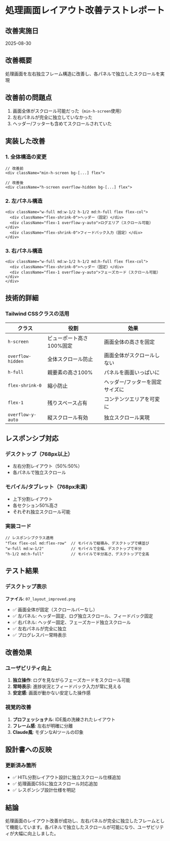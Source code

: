 # 処理画面レイアウト改善テストレポート

## 改善実施日
2025-08-30

## 改善概要
処理画面を左右独立フレーム構造に改善し、各パネルで独立したスクロールを実現

## 改善前の問題点
1. 画面全体がスクロール可能だった（`min-h-screen`使用）
2. 左右パネルが完全に独立していなかった
3. ヘッダー/フッターも含めてスクロールされていた

## 実装した改善

### 1. 全体構造の変更
```tsx
// 改善前
<div className="min-h-screen bg-[...] flex">

// 改善後
<div className="h-screen overflow-hidden bg-[...] flex">
```

### 2. 左パネル構造
```tsx
<div className="w-full md:w-1/2 h-1/2 md:h-full flex flex-col">
  <div className="flex-shrink-0">ヘッダー（固定）</div>
  <div className="flex-1 overflow-y-auto">ログエリア（スクロール可能）</div>
  <div className="flex-shrink-0">フィードバック入力（固定）</div>
</div>
```

### 3. 右パネル構造
```tsx
<div className="w-full md:w-1/2 h-1/2 md:h-full flex flex-col">
  <div className="flex-shrink-0">ヘッダー（固定）</div>
  <div className="flex-1 overflow-y-auto">フェーズカード（スクロール可能）</div>
</div>
```

## 技術的詳細

### Tailwind CSSクラスの活用
| クラス | 役割 | 効果 |
|--------|------|------|
| `h-screen` | ビューポート高さ100%固定 | 画面全体の高さを固定 |
| `overflow-hidden` | 全体スクロール防止 | 画面全体がスクロールしない |
| `h-full` | 親要素の高さ100% | パネルを画面いっぱいに |
| `flex-shrink-0` | 縮小防止 | ヘッダー/フッターを固定サイズに |
| `flex-1` | 残りスペース占有 | コンテンツエリアを可変に |
| `overflow-y-auto` | 縦スクロール有効 | 独立スクロール実現 |

## レスポンシブ対応

### デスクトップ（768px以上）
- 左右分割レイアウト（50%:50%）
- 各パネルで独立スクロール

### モバイル/タブレット（768px未満）
- 上下分割レイアウト
- 各セクション50%高さ
- それぞれ独立スクロール可能

### 実装コード
```tsx
// レスポンシブクラス適用
"flex flex-col md:flex-row"  // モバイルで縦積み、デスクトップで横並び
"w-full md:w-1/2"            // モバイルで全幅、デスクトップで半分
"h-1/2 md:h-full"            // モバイルで半分高さ、デスクトップで全高
```

## テスト結果

### デスクトップ表示
**ファイル**: `07_layout_improved.png`
- ✅ 画面全体が固定（スクロールバーなし）
- ✅ 左パネル: ヘッダー固定、ログ独立スクロール、フィードバック固定
- ✅ 右パネル: ヘッダー固定、フェーズカード独立スクロール
- ✅ 左右パネルが完全に独立
- ✅ プログレスバー常時表示

## 改善効果

### ユーザビリティ向上
1. **独立操作**: ログを見ながらフェーズカードをスクロール可能
2. **常時表示**: 進捗状況とフィードバック入力が常に見える
3. **安定感**: 画面が動かない安定した操作感

### 視覚的改善
1. **プロフェッショナル**: IDE風の洗練されたレイアウト
2. **フレーム感**: 左右が明確に分離
3. **Claude風**: モダンなAIツールの印象

## 設計書への反映

### 更新済み箇所
- ✅ HITL分割レイアウト設計に独立スクロール仕様追加
- ✅ 処理画面CSSに独立スクロール対応追加
- ✅ レスポンシブ設計仕様を明記

## 結論
処理画面のレイアウト改善が成功し、左右パネルが完全に独立したフレームとして機能しています。各パネルで独立したスクロールが可能になり、ユーザビリティが大幅に向上しました。
